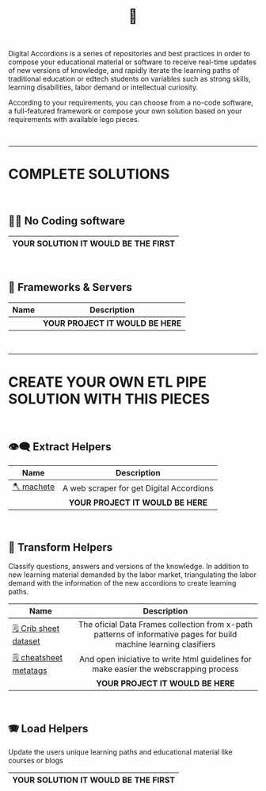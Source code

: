 <h1 align="center">📝 </h1>

<br/>

Digital Accordions is a series of repositories and best practices in order to compose your educational material or software to receive real-time updates of new versions of knowledge, and rapidly iterate the learning paths of traditional education or edtech students on variables such as strong skills, learning disabilities, labor demand or intellectual curiosity.

According to your requirements, you can choose from a no-code software, a full-featured framework or compose your own solution based on your requirements with available lego pieces.

<br/>
<hr/>

# COMPLETE SOLUTIONS

<br/>

## 👨‍💻   No Coding software 

| YOUR SOLUTION IT WOULD BE THE FIRST  |
|--------------------------------------|

<br/>

## 🍔  Frameworks & Servers   

|          Name              |      Description      | 
|----------------------------|:---------------------:|
|                            | <strong> YOUR PROJECT IT WOULD BE HERE </strong>  |  

<br/>
<hr/>

# CREATE YOUR OWN ETL PIPE SOLUTION WITH THIS PIECES

  <br/>
 
 ## 👁‍🗨  Extract Helpers
 
  |          Name              |      Description      | 
  |----------------------------|:---------------------:|
  |      [🪓  machete](https://github.com/jsvanilla/machete)           | A web scraper for get Digital Accordions
  |                             |  <strong> YOUR PROJECT IT WOULD BE HERE </strong>  |  


<br/>

 ## 👾  Transform Helpers    
 
 Classify questions, answers and versions of the knowledge. In addition to new learning material demanded by the labor market, triangulating the labor demand with the information of the new accordions to create learning paths. 
 
 |          Name              |      Description      | 
 |----------------------------|:---------------------:|
 | [🗒 Crib sheet dataset ](https://github.com/opensourceducation/Digital-Accordions/tree/main/cheatsheet_patterns)   | The oficial Data Frames collection from x-path patterns of informative pages for build machine learning clasifiers | 
 | [🗒 cheatsheet metatags ](https://github.com/opensourceducation/Digital-Accordions/tree/main/cheatsheet_txt)          |      And open iniciative to write html guidelines for make easier the webscrapping process             |
 |                             |  <strong> YOUR PROJECT IT WOULD BE HERE </strong>  |  

 
 <br/>
 
 ## 🪗  Load Helpers
 
 Update the users unique learning paths and educational material like courses or blogs
 
 | YOUR SOLUTION IT WOULD BE THE FIRST  |
 |--------------------------------------|
 